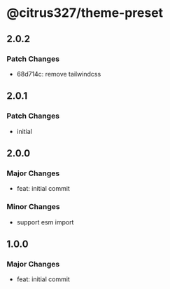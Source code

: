 # @citrus327/theme-preset

## 2.0.2

### Patch Changes

- 68d714c: remove tailwindcss

## 2.0.1

### Patch Changes

- initial

## 2.0.0

### Major Changes

- feat: initial commit

### Minor Changes

- support esm import

## 1.0.0

### Major Changes

- feat: initial commit
